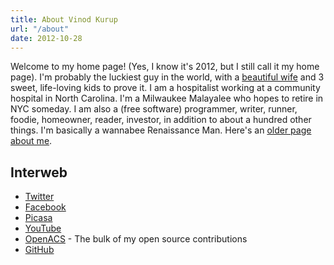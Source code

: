 ```yaml
---
title: About Vinod Kurup
url: "/about"
date: 2012-10-28
---
```


Welcome to my home page! (Yes, I know it's 2012, but I still call it
my home page). I'm probably the luckiest guy in the world, with a
[beautiful wife](/wedding) and 3 sweet, life-loving kids to prove it.
I am a hospitalist working at a community hospital in North Carolina.
I'm a Milwaukee Malayalee who hopes to retire in NYC someday. I am
also a (free software) programmer, writer, runner, foodie, homeowner,
reader, investor, in addition to about a hundred other things. I'm
basically a wannabee Renaissance Man. Here's an
[older page about me](/old-about).

## Interweb

- [Twitter](http://twitter.com/vkurup)
- [Facebook](http://facebook.com/vvkurup)
- [Picasa](http://picasaweb.google.com/vvkurup)
- [YouTube](http://www.youtube.com/vkurup1)
- [OpenACS](http://openacs.org/forums/user-history?user_id=7027) - The bulk
of my open source contributions
- [GitHub](http://github.com/vkurup)
